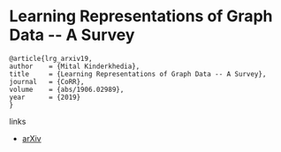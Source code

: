 # Learning Representations of Graph Data -- A Survey

```
@article{lrg_arxiv19,
author    = {Mital Kinderkhedia},
title     = {Learning Representations of Graph Data -- A Survey},
journal   = {CoRR},
volume    = {abs/1906.02989},
year      = {2019}
}
```

links
- [arXiv](https://arxiv.org/abs/1906.02989)
